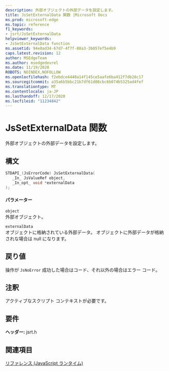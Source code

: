 ```yaml
---
description: 外部オブジェクトの外部データを設定します。
title: JsSetExternalData 関数 |Microsoft Docs
ms.prod: microsoft-edge
ms.topic: reference
f1_keywords:
- jsrt/JsSetExternalData
helpviewer_keywords:
- JsSetExternalData function
ms.assetid: 94e0ad34-67d7-4f7f-88a3-3b057ef5e4b9
caps.latest.revision: 12
author: MSEdgeTeam
ms.author: msedgedevrel
ms.date: 11/19/2020
ROBOTS: NOINDEX,NOFOLLOW
ms.openlocfilehash: f2ebdce4448a14f145ce5aafe6ba412f7db26c17
ms.sourcegitcommit: a35a6b5bbc21b7df61d08cbc6b074b5325ad4fef
ms.translationtype: MT
ms.contentlocale: ja-JP
ms.lasthandoff: 12/17/2020
ms.locfileid: "11234842"
---
```

# JsSetExternalData 関数

外部オブジェクトの外部データを設定します。  
  
## 構文  
  
```cpp  
STDAPI_(JsErrorCode) JsSetExternalData(  
   _In_ JsValueRef object,  
   _In_opt_ void *externalData  
);  
```  
  
#### パラメーター  
 `object`  
 外部オブジェクト。  
  
 `externalData`  
 オブジェクトに格納されている外部データ。 オブジェクトに外部データが格納されな場合は null になります。  
  
## 戻り値  
 操作が `JsNoError` 成功した場合はコード、それ以外の場合はエラー コード。  
  
## 注釈  
 アクティブなスクリプト コンテキストが必要です。  
  
## 要件  
 **ヘッダー:** jsrt.h  
  
## 関連項目  
 [リファレンス (JavaScript ランタイム)](../chakra-hosting/reference-javascript-runtime.md)
